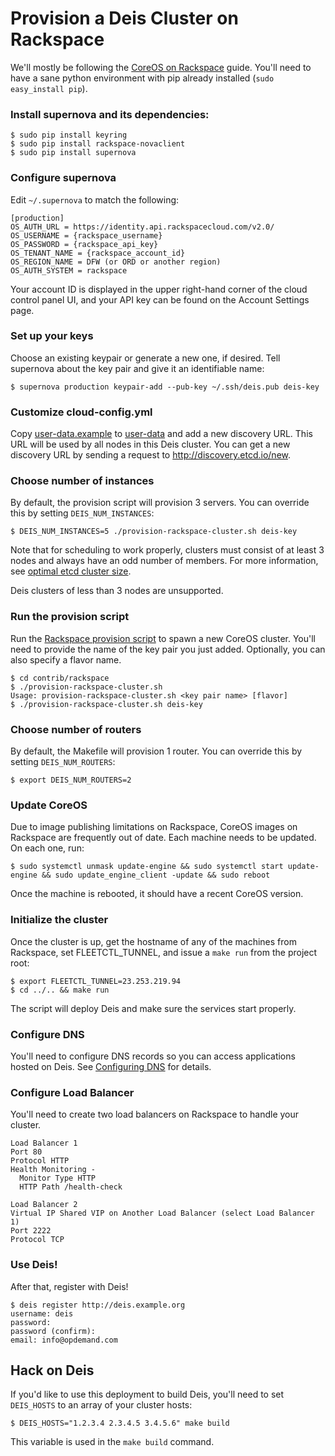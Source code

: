 # Provision a Deis Cluster on Rackspace

We'll mostly be following the [CoreOS on Rackspace](https://coreos.com/docs/running-coreos/cloud-providers/rackspace/) guide. You'll need to have a sane python environment with pip already installed (`sudo easy_install pip`).

### Install supernova and its dependencies:
```console
$ sudo pip install keyring
$ sudo pip install rackspace-novaclient
$ sudo pip install supernova
```

### Configure supernova
Edit `~/.supernova` to match the following:
```
[production]
OS_AUTH_URL = https://identity.api.rackspacecloud.com/v2.0/
OS_USERNAME = {rackspace_username}
OS_PASSWORD = {rackspace_api_key}
OS_TENANT_NAME = {rackspace_account_id}
OS_REGION_NAME = DFW (or ORD or another region)
OS_AUTH_SYSTEM = rackspace
```

Your account ID is displayed in the upper right-hand corner of the cloud control panel UI, and your API key can be found on the Account Settings page.

### Set up your keys
Choose an existing keypair or generate a new one, if desired. Tell supernova about the key pair and give it an identifiable name:

```console
$ supernova production keypair-add --pub-key ~/.ssh/deis.pub deis-key
```

### Customize cloud-config.yml
Copy [user-data.example](../coreos/user-data.example) to [user-data](../coreos/user-data)
and add a new discovery URL.
This URL will be used by all nodes in this Deis cluster. You can get a new discovery URL by sending a request to http://discovery.etcd.io/new.

### Choose number of instances
By default, the provision script will provision 3 servers. You can override this by setting `DEIS_NUM_INSTANCES`:
```console
$ DEIS_NUM_INSTANCES=5 ./provision-rackspace-cluster.sh deis-key
```

Note that for scheduling to work properly, clusters must consist of at least 3 nodes and always have an odd number of members.
For more information, see [optimal etcd cluster size](https://github.com/coreos/etcd/blob/master/Documentation/optimal-cluster-size.md).

Deis clusters of less than 3 nodes are unsupported.

### Run the provision script
Run the [Rackspace provision script](provision-rackspace-cluster.sh) to spawn a new CoreOS cluster.
You'll need to provide the name of the key pair you just added. Optionally, you can also specify a flavor name.
```console
$ cd contrib/rackspace
$ ./provision-rackspace-cluster.sh
Usage: provision-rackspace-cluster.sh <key pair name> [flavor]
$ ./provision-rackspace-cluster.sh deis-key
```

### Choose number of routers
By default, the Makefile will provision 1 router. You can override this by setting `DEIS_NUM_ROUTERS`:
```console
$ export DEIS_NUM_ROUTERS=2
```

### Update CoreOS
Due to image publishing limitations on Rackspace, CoreOS images on Rackspace are frequently out of date.
Each machine needs to be updated. On each one, run:

```console
$ sudo systemctl unmask update-engine && sudo systemctl start update-engine && sudo update_engine_client -update && sudo reboot
```

Once the machine is rebooted, it should have a recent CoreOS version.

### Initialize the cluster
Once the cluster is up, get the hostname of any of the machines from Rackspace, set
FLEETCTL_TUNNEL, and issue a `make run` from the project root:
```console
$ export FLEETCTL_TUNNEL=23.253.219.94
$ cd ../.. && make run
```
The script will deploy Deis and make sure the services start properly.

### Configure DNS
You'll need to configure DNS records so you can access applications hosted on Deis. See [Configuring DNS](http://docs.deis.io/en/latest/installing_deis/configure-dns/) for details.

### Configure Load Balancer
You'll need to create two load balancers on Rackspace to handle your cluster.

    Load Balancer 1
    Port 80
    Protocol HTTP
    Health Monitoring -
      Monitor Type HTTP
      HTTP Path /health-check

    Load Balancer 2
    Virtual IP Shared VIP on Another Load Balancer (select Load Balancer 1)
    Port 2222
    Protocol TCP

### Use Deis!
After that, register with Deis!
```console
$ deis register http://deis.example.org
username: deis
password:
password (confirm):
email: info@opdemand.com
```

## Hack on Deis
If you'd like to use this deployment to build Deis, you'll need to set `DEIS_HOSTS` to an array of your cluster hosts:
```console
$ DEIS_HOSTS="1.2.3.4 2.3.4.5 3.4.5.6" make build
```

This variable is used in the `make build` command.
